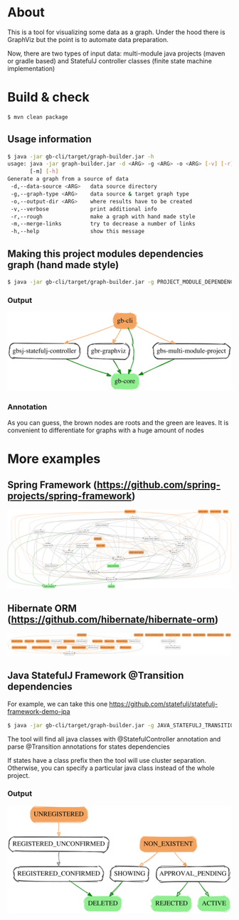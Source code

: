 # About
This is a tool for visualizing some data as a graph. Under the hood there is GraphViz but the point is to automate data preparation.

Now, there are two types of input data: multi-module java projects (maven or gradle based) and StatefulJ controller classes (finite state machine implementation)

# Build & check
```bash
$ mvn clean package
```
## Usage information
```bash
$ java -jar gb-cli/target/graph-builder.jar -h
usage: java -jar graph-builder.jar -d <ARG> -g <ARG> -o <ARG> [-v] [-r]
       [-m] [-h]
Generate a graph from a source of data
 -d,--data-source <ARG>   data source directory
 -g,--graph-type <ARG>    data source & target graph type
 -o,--output-dir <ARG>    where results have to be created
 -v,--verbose             print additional info
 -r,--rough               make a graph with hand made style
 -m,--merge-links         try to decrease a number of links
 -h,--help                show this message
```
## Making this project modules dependencies graph (hand made style)
```bash
$ java -jar gb-cli/target/graph-builder.jar -g PROJECT_MODULE_DEPENDENCY -o ~/graphs -d .
```
### Output
![example](./examples/pmd_this_hand_made.png)
### Annotation
As you can guess, the brown nodes are roots and the green are leaves. It is convenient to differentiate for graphs with a huge amount of nodes

# More examples
## Spring Framework (https://github.com/spring-projects/spring-framework)
![example](./examples/pmd_spring.png)
## Hibernate ORM (https://github.com/hibernate/hibernate-orm)
![example](./examples/pmd_hiberante_orm.png)

## Java StatefulJ Framework @Transition dependencies 
For example, we can take this one https://github.com/statefulj/statefulj-framework-demo-jpa
```bash
$ java -jar gb-cli/target/graph-builder.jar -g JAVA_STATEFULJ_TRANSITION -o ~/graphs -d ../statefulj-framework-demo-jpa -m -r
```
The tool will find all java classes with @StatefulController annotation and parse @Transition annotations for states dependencies

If states have a class prefix then the tool will use cluster separation. Otherwise, you can specify a particular java class instead of the whole project. 
### Output
![example](./examples/statefulj.png)

